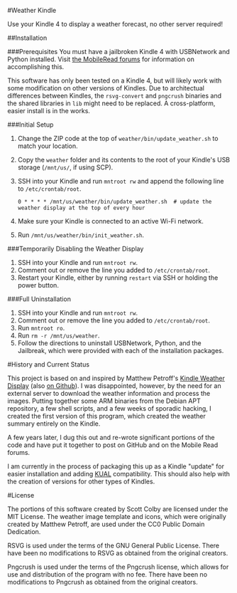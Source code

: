 #Weather Kindle

Use your Kindle 4 to display a weather forecast, no other server required!

##Installation

###Prerequisites
You must have a jailbroken Kindle 4 with USBNetwork and Python installed.
Visit [the MobileRead forums](http://www.mobileread.com/forums/showthread.php?t=88004) for information on accomplishing this.

This software has only been tested on a Kindle 4, but will likely work with some modification on other versions of Kindles. Due to architectual differences between Kindles, the `rsvg-convert` and `pngcrush` binaries and the shared libraries in `lib` might need to be replaced. A cross-platform, easier install is in the works.

###Initial Setup

1. Change the ZIP code at the top of `weather/bin/update_weather.sh` to match your location.
2. Copy the `weather` folder and its contents to the root of your Kindle's USB storage (`/mnt/us/`, if using SCP).
3. SSH into your Kindle and run `mntroot rw` and append the following line to `/etc/crontab/root`.

    ```
    0 * * * * /mnt/us/weather/bin/update_weather.sh  # update the weather display at the top of every hour
    ```
4. Make sure your Kindle is connected to an active Wi-Fi network.
5. Run `/mnt/us/weather/bin/init_weather.sh`.

###Temporarily Disabling the Weather Display

1. SSH into your Kindle and run `mntroot rw`.
2. Comment out or remove the line you added to `/etc/crontab/root`.
3. Restart your Kindle, either by running `restart` via SSH or holding the power button.


###Full Uninstallation

1. SSH into your Kindle and run `mntroot rw`.
2. Comment out or remove the line you added to `/etc/crontab/root`.
3. Run `mntroot ro`.
4. Run `rm -r /mnt/us/weather`.
5. Follow the directions to uninstall USBNetwork, Python, and the Jailbreak, which were provided with each of the installation packages.

#History and Current Status

This project is based on and inspired by Matthew Petroff's [Kindle Weather Display](https://mpetroff.net/2012/09/kindle-weather-display/) (also [on Github](https://github.com/mpetroff/kindle-weather-display)).
I was disappointed, however, by the need for an external server to download the weather information and process the images.
Putting together some ARM binaries from the Debian APT repository, a few shell scripts, and a few weeks of sporadic hacking, I created the first version of this program, which created the weather summary entirely on the Kindle.

A few years later, I dug this out and re-wrote significant portions of the code and have put it together to post on GitHub and on the Mobile Read forums.

I am currently in the process of packaging this up as a Kindle "update" for easier installation and adding [KUAL](http://www.mobileread.com/forums/showthread.php?t=203326) compatibility. This should also help with the creation of versions for other types of Kindles.

#License

The portions of this software created by Scott Colby are licensed under the MIT License. The weather image template and icons, which were originally created by Matthew Petroff, are used under the CC0 Public Domain Dedication.

RSVG is used under the terms of the GNU General Public License. There have been no modifications to RSVG as obtained from the original creators.

Pngcrush is used under the terms of the Pngcrush license, which allows for use and distribution of the program with no fee. There have been no modifications to Pngcrush as obtained from the original creators.
